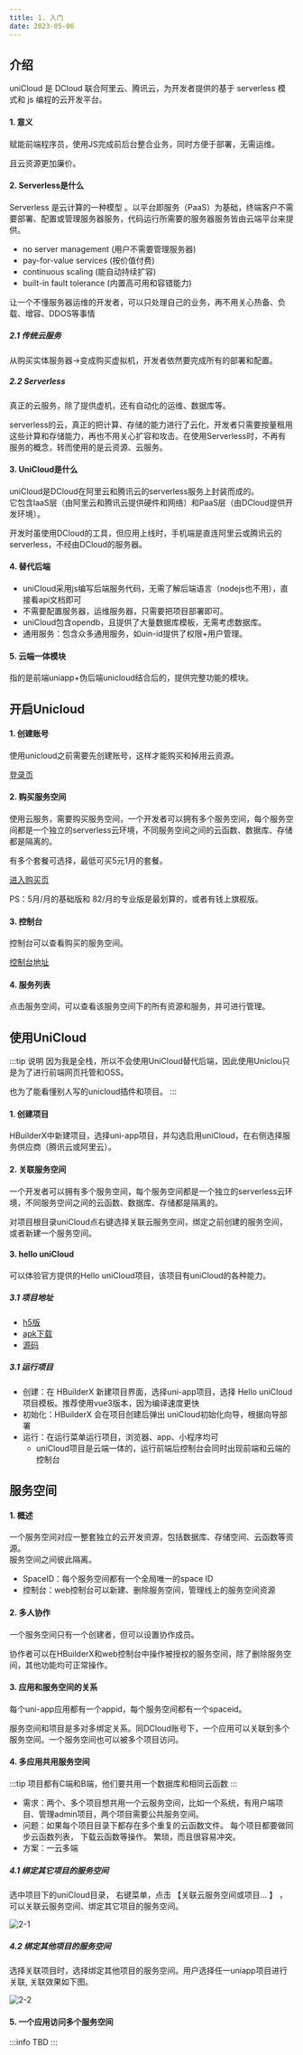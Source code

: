 ```yaml
---
title: 1. 入门
date: 2023-05-06
---
```

## 介绍
uniCloud 是 DCloud 联合阿里云、腾讯云，为开发者提供的基于 serverless 模式和 js 编程的云开发平台。
#### 1. 意义
赋能前端程序员，使用JS完成前后台整合业务，同时方便于部署，无需运维。  

且云资源更加廉价。

#### 2. Serverless是什么
Serverless 是云计算的一种模型 。以平台即服务（PaaS）为基础，终端客户不需要部署、配置或管理服务器服务，代码运行所需要的服务器服务皆由云端平台来提供。
- no server management (用户不需要管理服务器)
- pay-for-value services (按价值付费) 
- continuous scaling (能自动持续扩容)
- built-in fault tolerance (内置高可用和容错能力) 

让一个不懂服务器运维的开发者，可以只处理自己的业务，再不用关心热备、负载、增容、DDOS等事情

##### 2.1 传统云服务
从购买实体服务器->变成购买虚拟机，开发者依然要完成所有的部署和配置。

##### 2.2 Serverless
真正的云服务，除了提供虚机，还有自动化的运维、数据库等。

serverless的云，真正的把计算、存储的能力进行了云化，开发者只需要按量租用这些计算和存储能力，再也不用关心扩容和攻击。在使用Serverless时，不再有服务的概念，转而使用的是云资源、云服务。

#### 3. UniCloud是什么
uniCloud是DCloud在阿里云和腾讯云的serverless服务上封装而成的。  
它包含IaaS层（由阿里云和腾讯云提供硬件和网络）和PaaS层（由DCloud提供开发环境）。

开发时虽使用DCloud的工具，但应用上线时，手机端是直连阿里云或腾讯云的serverless，不经由DCloud的服务器。

#### 4. 替代后端
- uniCloud采用js编写后端服务代码，无需了解后端语言（nodejs也不用），直接看api文档即可
- 不需要配置服务器，运维服务器，只需要把项目部署即可。
- uniCloud包含opendb，且提供了大量数据库模板，无需考虑数据库。
- 通用服务：包含众多通用服务，如uin-id提供了权限+用户管理。

#### 5. 云端一体模块
指的是前端uniapp+伪后端unicloud结合后的，提供完整功能的模块。

## 开启Unicloud
#### 1. 创建账号
使用unicloud之前需要先创建账号，这样才能购买和掉用云资源。

[登录页](https://unicloud.dcloud.net.cn/pages/login/login?uniIdRedirectUrl=%252Fpages%252Findex%252Findex)

#### 2. 购买服务空间
使用云服务，需要购买服务空间，一个开发者可以拥有多个服务空间，每个服务空间都是一个独立的serverless云环境，不同服务空间之间的云函数、数据库、存储都是隔离的。

有多个套餐可选择，最低可买5元1月的套餐。  

[进入购买页](https://unicloud.dcloud.net.cn/uni_modules/uni-trade/pages/create-order/create-order?buy_type=1)

PS：5月/月的基础版和 82/月的专业版是最划算的，或者有钱上旗舰版。

#### 3. 控制台
控制台可以查看购买的服务空间。

[控制台地址](https://unicloud.dcloud.net.cn/)

#### 4. 服务列表
点击服务空间，可以查看该服务空间下的所有资源和服务，并可进行管理。


## 使用UniCloud
:::tip 说明
因为我是全栈，所以不会使用UniCloud替代后端，因此使用Uniclou只是为了进行前端网页托管和OSS。  

也为了能看懂别人写的unicloud插件和项目。
:::
#### 1. 创建项目
HBuilderX中新建项目，选择uni-app项目，并勾选启用uniCloud，在右侧选择服务供应商（腾讯云或阿里云）。

#### 2. 关联服务空间
一个开发者可以拥有多个服务空间，每个服务空间都是一个独立的serverless云环境，不同服务空间之间的云函数、数据库、存储都是隔离的。

对项目根目录uniCloud点右键选择关联云服务空间，绑定之前创建的服务空间，或者新建一个服务空间。

#### 3. hello uniCloud
可以体验官方提供的Hello uniCloud项目，该项目有uniCloud的各种能力。

##### 3.1 项目地址
- [h5版](https://hellounicloud.dcloud.net.cn/#/)
- [apk下载](https://m3w.cn/__uni__5c6d4e4)
- [源码](https://ext.dcloud.net.cn/plugin?id=4082)
##### 3.1 运行项目
- 创建：在 HBuilderX 新建项目界面，选择uni-app项目，选择 Hello uniCloud 项目模板。推荐使用vue3版本，因为编译速度更快
- 初始化：HBuilderX 会在项目创建后弹出 uniCloud初始化向导，根据向导部署
- 运行：在运行菜单运行项目，浏览器、app、小程序均可
    - uniCloud项目是云端一体的，运行前端后控制台会同时出现前端和云端的控制台


## 服务空间
#### 1. 概述
一个服务空间对应一整套独立的云开发资源，包括数据库、存储空间、云函数等资源。  
服务空间之间彼此隔离。
- SpaceID：每个服务空间都有一个全局唯一的space ID
- 控制台：web控制台可以新建、删除服务空间，管理线上的服务空间资源

#### 2. 多人协作
一个服务空间只有一个创建者，但可以设置协作成员。

协作者可以在HBuilderX和web控制台中操作被授权的服务空间，除了删除服务空间，其他功能均可正常操作。

#### 3. 应用和服务空间的关系
每个uni-app应用都有一个appid，每个服务空间都有一个spaceid。

服务空间和项目是多对多绑定关系。同DCloud账号下，一个应用可以关联到多个服务空间。一个服务空间也可以被多个项目访问。

#### 4. 多应用共用服务空间
:::tip
项目都有C端和B端，他们要共用一个数据库和相同云函数
:::

- 需求：两个、多个项目想共用一个云服务空间，比如一个系统，有用户端项目、管理admin项目，两个项目需要公共服务空间。
- 问题：如果每个项目目录下都存在多个重复的云函数文件。 每个项目都要做同步云函数列表， 下载云函数等操作。 繁琐，而且很容易冲突。
- 方案：一云多端

##### 4.1 绑定其它项目的服务空间
选中项目下的uniCloud目录， 右键菜单，点击 【关联云服务空间或项目... 】 ，可以关联云服务空间、绑定其它项目的服务空间。

![2-1](/img/applet/ucloud/2-1.jpg)

##### 4.2 绑定其他项目的服务空间
选择关联项目时，选择绑定其他项目的服务空间。用户选择任一uniapp项目进行关联, 关联效果如下图。

![2-2](/img/applet/ucloud/2-2.jpg)

#### 5. 一个应用访问多个服务空间
:::info
TBD
:::